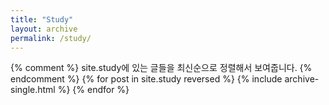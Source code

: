 ```yaml
---
title: "Study"
layout: archive
permalink: /study/
---
```


{% comment %} site.study에 있는 글들을 최신순으로 정렬해서 보여줍니다. {% endcomment %}
{% for post in site.study reversed %}
  {% include archive-single.html %}
{% endfor %}